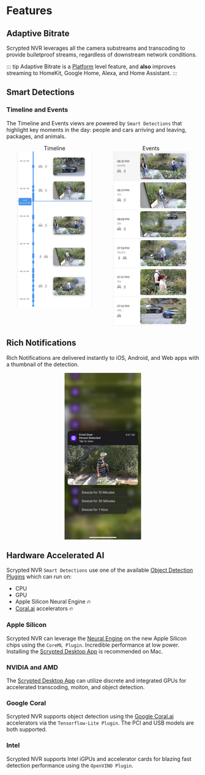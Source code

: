 <script setup lang="ts"> 
import { onMounted } from 'vue';
import mediumZoom from 'medium-zoom';

onMounted(() => {
  mediumZoom('[data-zoomable]', { background: 'var(--vp-c-bg)' });
});

</script>

<style>
.medium-zoom-overlay {
  z-index: 20;
}

.medium-zoom-image {
  z-index: 21;
}
</style>
# Features

## Adaptive Bitrate

Scrypted NVR leverages all the camera substreams and transcoding to provide bulletproof streams, regardless of downstream network conditions.

::: tip
Adaptive Bitrate is a [Platform](/platforms) level feature, and **also** improves streaming to HomeKit, Google Home, Alexa, and Home Assistant.
:::

## Smart Detections

### Timeline and Events

The Timeline and Events views are powered by `Smart Detections` that highlight key moments in the day: people and cars arriving and leaving, packages, and animals.

<div style="width: 100%; display: flex; flex-direction: row;">

<div style="display: flex; flex-direction: column; align-items: center; flex: 1;">
Timeline
<img src="/img/scrypted-nvr/timeline.png" width="200" data-zoomable="true" >
</div>


<div style="display: flex; flex-direction: column; align-items: center; flex: 1;">
Events
<img src="/img/scrypted-nvr/events.png" width="200" data-zoomable="true">
</div>

</div>

## Rich Notifications

Rich Notifications are delivered instantly to iOS, Android, and Web apps with a thumbnail of the detection.

<div style="display: flex; flex-direction: column; align-items: center; flex: 1;">
<img src="/img/scrypted-nvr/notification.png" width="200" data-zoomable="true">
</div>

## Hardware Accelerated AI

Scrypted NVR `Smart Detections` use one of the available [Object Detection Plugins](/detection/object-detection) which can run on:

* CPU
* GPU
* Apple Silicon Neural Engine 🔥
* [Coral.ai](https://coral.ai) accelerators 🔥

### Apple Silicon

Scrypted NVR can leverage the [Neural Engine](https://www.makeuseof.com/what-is-a-neural-engine-how-does-it-work/) on the new Apple Silicon chips using the `CoreML Plugin`. Incredible performance at low power. Installing the [Scrypted Desktop App](/desktop-application) is recommended on Mac.

### NVIDIA and AMD

The [Scrypted Desktop App](/desktop-application) can utilize discrete and integrated GPUs for accelerated transcoding, moiton, and object detection.

### Google Coral

Scrypted NVR supports object detection using the [Google Coral.ai](https://coral.ai) accelerators via the `Tensorflow-Lite Plugin`. The PCI and USB models are both supported.

### Intel

Scrypted NVR supports Intel iGPUs and accelerator cards for blazing fast detection performance using the `OpenVINO Plugin`.
